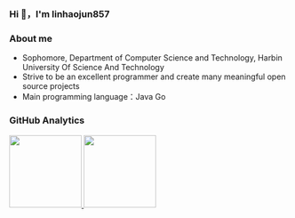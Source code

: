 ### Hi 👋，I'm linhaojun857
 
### About me

- Sophomore, Department of Computer Science and Technology, Harbin University Of Science And Technology
- Strive to be an excellent programmer and create many meaningful open source projects
- Main programming language：Java Go

### GitHub Analytics

<a href="https://github.com/linhaojun857">
   <img align="" height="130px" src="https://github-readme-stats.vercel.app/api?username=linhaojun857&include_all_commits=true&count_private=true&hide_title=true&show_icons=true&include_all_commits=true&line_height=21"/>
   <img align="" height="130px" src="https://github-readme-stats.vercel.app/api/top-langs/?username=linhaojun857&hide_title=true&layout=compact"/>
</a>
